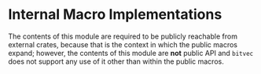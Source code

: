 # Internal Macro Implementations

The contents of this module are required to be publicly reachable from external
crates, because that is the context in which the public macros expand; however,
the contents of this module are **not** public API and `bitvec` does not support
any use of it other than within the public macros.
